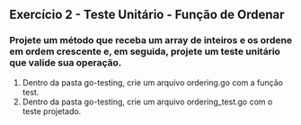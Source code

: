 
## Exercício 2 - Teste Unitário - Função de Ordenar

### Projete um método que receba um array de inteiros e os ordene em ordem crescente e, em seguida, projete um teste unitário que valide sua operação.

1. Dentro da pasta go-testing, crie um arquivo ordering.go com a função test.
2. Dentro da pasta go-testing, crie um arquivo ordering_test.go com o teste projetado.

